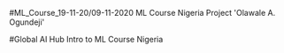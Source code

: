 #ML_Course_19-11-20/09-11-2020 ML Course Nigeria Project 'Olawale A. Ogundeji'

#Global AI Hub Intro to ML Course Nigeria
